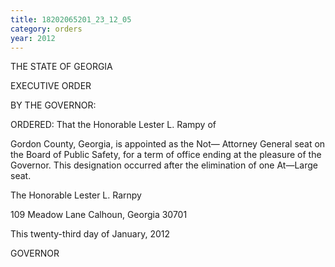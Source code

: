 ```yaml
---
title: 18202065201_23_12_05
category: orders
year: 2012
---
```

 

THE STATE OF GEORGIA

EXECUTIVE ORDER

BY THE GOVERNOR:

ORDERED: That the Honorable Lester L. Rampy of

Gordon County, Georgia, is appointed as the
Not— Attorney General seat on the Board of
Public Safety, for a term of office ending at
the pleasure of the Governor. This
designation occurred after the elimination of
one At—Large seat.

The Honorable Lester L. Rarnpy

109 Meadow Lane
Calhoun, Georgia 30701

This twenty-third day of January, 2012

 

GOVERNOR

